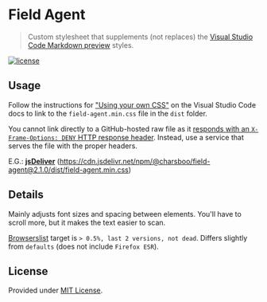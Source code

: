 # Field Agent

> Custom stylesheet that supplements (not replaces) the [Visual Studio Code Markdown preview](https://code.visualstudio.com/docs/languages/markdown#_markdown-preview) styles.

[![license][img-license]][url-license]

## Usage

Follow the instructions for ["Using your own CSS"](https://code.visualstudio.com/docs/getstarted/settings) on the Visual Studio Code docs to link to the `field-agent.min.css` file in the `dist` folder.

You cannot link directly to a GitHub-hosted raw file as it [responds with an `X-Frame-Options: DENY` HTTP response header](https://github.com/Microsoft/vscode/issues/8287#issuecomment-230021773). Instead, use a service that serves the file with the proper headers.

E.G.: [**jsDeliver**](https://www.jsdelivr.com/?docs=gh) (https://cdn.jsdelivr.net/npm/@charsboo/field-agent@2.1.0/dist/field-agent.min.css)

## Details

Mainly adjusts font sizes and spacing between elements. You'll have to scroll more, but it makes the text easier to scan.

[Browserslist](https://github.com/browserslist/browserslist) target is `> 0.5%, last 2 versions, not dead`. Differs slightly from `defaults` (does not include `Firefox ESR`).

## License

Provided under [MIT License](https://opensource.org/licenses/MIT).

[img-license]: https://img.shields.io/badge/license-MIT-green?style=flat-square
[url-license]: LICENSE
